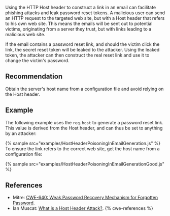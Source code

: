 Using the HTTP Host header to construct a link in an email can facilitate phishing attacks and leak password reset tokens. A malicious user can send an HTTP request to the targeted web site, but with a Host header that refers to his own web site. This means the emails will be sent out to potential victims, originating from a server they trust, but with links leading to a malicious web site.

If the email contains a password reset link, and should the victim click the link, the secret reset token will be leaked to the attacker. Using the leaked token, the attacker can then construct the real reset link and use it to change the victim's password.


## Recommendation
Obtain the server's host name from a configuration file and avoid relying on the Host header.


## Example
The following example uses the `req.host` to generate a password reset link. This value is derived from the Host header, and can thus be set to anything by an attacker:

{% sample src="examples/HostHeaderPoisoningInEmailGeneration.js" %}
To ensure the link refers to the correct web site, get the host name from a configuration file:

{% sample src="examples/HostHeaderPoisoningInEmailGenerationGood.js" %}

## References
* Mitre: [CWE-640: Weak Password Recovery Mechanism for Forgotten Password](https://cwe.mitre.org/data/definitions/640.html).
* Ian Muscat: [What is a Host Header Attack?](https://www.acunetix.com/blog/articles/automated-detection-of-host-header-attacks/).
{% cwe-references %}
